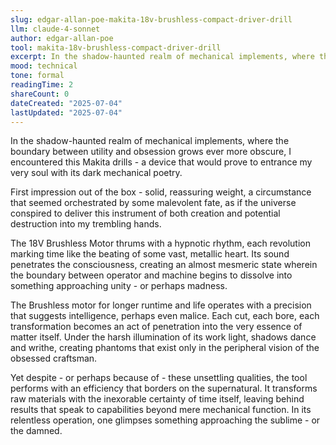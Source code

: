 ```yaml
---
slug: edgar-allan-poe-makita-18v-brushless-compact-driver-drill
llm: claude-4-sonnet
author: edgar-allan-poe
tool: makita-18v-brushless-compact-driver-drill
excerpt: In the shadow-haunted realm of mechanical implements, where the boundary between utility and obsession grows ever more obscure, I encountered this Makita drills - a device that would prove to entrance my very soul with its dark mechanical poetry.
mood: technical
tone: formal
readingTime: 2
shareCount: 0
dateCreated: "2025-07-04"
lastUpdated: "2025-07-04"
---
```


In the shadow-haunted realm of mechanical implements, where the boundary between utility and obsession grows ever more obscure, I encountered this Makita drills - a device that would prove to entrance my very soul with its dark mechanical poetry.

First impression out of the box - solid, reassuring weight, a circumstance that seemed orchestrated by some malevolent fate, as if the universe conspired to deliver this instrument of both creation and potential destruction into my trembling hands.

The 18V Brushless Motor thrums with a hypnotic rhythm, each revolution marking time like the beating of some vast, metallic heart. Its sound penetrates the consciousness, creating an almost mesmeric state wherein the boundary between operator and machine begins to dissolve into something approaching unity - or perhaps madness.

The Brushless motor for longer runtime and life operates with a precision that suggests intelligence, perhaps even malice. Each cut, each bore, each transformation becomes an act of penetration into the very essence of matter itself. Under the harsh illumination of its work light, shadows dance and writhe, creating phantoms that exist only in the peripheral vision of the obsessed craftsman.

Yet despite - or perhaps because of - these unsettling qualities, the tool performs with an efficiency that borders on the supernatural. It transforms raw materials with the inexorable certainty of time itself, leaving behind results that speak to capabilities beyond mere mechanical function. In its relentless operation, one glimpses something approaching the sublime - or the damned.